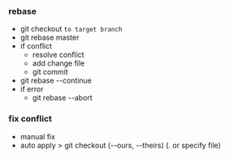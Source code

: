 ### rebase
- git checkout `to target branch`
- git rebase master
- if conflict
  - resolve conflict
  - add change file
  - git commit 
- git rebase --continue
- if error 
  - git rebase --abort

### fix conflict
- manual fix
- auto apply > git checkout (--ours, --theirs) (. or specify file) 
